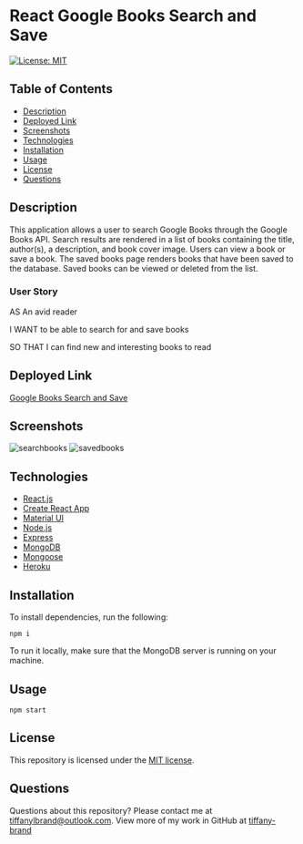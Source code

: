 # React Google Books Search and Save

[![License: MIT](https://img.shields.io/github/license/tiffany-brand/google-books-search-and-save?style=plastic)](./LICENSE)

## Table of Contents

* [Description](#description)
* [Deployed Link](#deployed-link)
* [Screenshots](#screenshots)
* [Technologies](#technologies)
* [Installation](#installation)
* [Usage](#usage)
* [License](#license)
* [Questions](#questions)

## Description
This application allows a user to search Google Books through the Google Books API. Search results are rendered in a list of books containing the title, author(s), a description, and book cover image. Users can view a book or save a book. The saved books page renders books that have been saved to the database. Saved books can be viewed or deleted from the list.

### User Story

AS An avid reader

I WANT to be able to search for and save books

SO THAT I can find new and interesting books to read



## Deployed Link

[Google Books Search and Save](https://gb-search-n-save.herokuapp.com/)

## Screenshots

![searchbooks](https://user-images.githubusercontent.com/16748389/99137501-2f904300-25f9-11eb-8b59-745ea3c80e55.JPG)
![savedbooks](https://user-images.githubusercontent.com/16748389/99137499-2ef7ac80-25f9-11eb-84d2-83c04f9e835c.JPG)


## Technologies

* [React.js](https://reactjs.org/)
* [Create React App](https://github.com/facebook/create-react-app)
* [Material UI](https://material-ui.com/)
* [Node.js](https://nodejs.org/)
* [Express](https://expressjs.com/)
* [MongoDB](https://www.mongodb.com/)
* [Mongoose](https://mongoosejs.com/)
* [Heroku](https://heroku.com)



## Installation

To install dependencies, run the following:

`
npm i
`

To run it locally, make sure that the MongoDB server is running on your machine.

## Usage


`
npm start
`

## License

This repository is licensed under the [MIT license](./LICENSE).

## Questions

Questions about this repository? Please contact me at [tiffanylbrand@outlook.com](mailto:tiffanylbrand@outlook.com). View more of my work in GitHub at [tiffany-brand](https://github.com/tiffany-brand) 